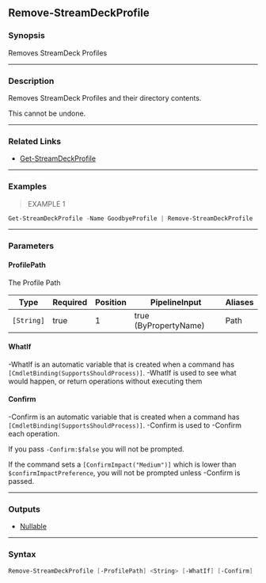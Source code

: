 Remove-StreamDeckProfile
------------------------

### Synopsis
Removes StreamDeck Profiles

---

### Description

Removes StreamDeck Profiles and their directory contents.

This cannot be undone.

---

### Related Links
* [Get-StreamDeckProfile](Get-StreamDeckProfile.md)

---

### Examples
> EXAMPLE 1

```PowerShell
Get-StreamDeckProfile -Name GoodbyeProfile | Remove-StreamDeckProfile
```

---

### Parameters
#### **ProfilePath**
The Profile Path

|Type      |Required|Position|PipelineInput        |Aliases|
|----------|--------|--------|---------------------|-------|
|`[String]`|true    |1       |true (ByPropertyName)|Path   |

#### **WhatIf**
-WhatIf is an automatic variable that is created when a command has ```[CmdletBinding(SupportsShouldProcess)]```.
-WhatIf is used to see what would happen, or return operations without executing them
#### **Confirm**
-Confirm is an automatic variable that is created when a command has ```[CmdletBinding(SupportsShouldProcess)]```.
-Confirm is used to -Confirm each operation.

If you pass ```-Confirm:$false``` you will not be prompted.

If the command sets a ```[ConfirmImpact("Medium")]``` which is lower than ```$confirmImpactPreference```, you will not be prompted unless -Confirm is passed.

---

### Outputs
* [Nullable](https://learn.microsoft.com/en-us/dotnet/api/System.Nullable)

---

### Syntax
```PowerShell
Remove-StreamDeckProfile [-ProfilePath] <String> [-WhatIf] [-Confirm] [<CommonParameters>]
```
